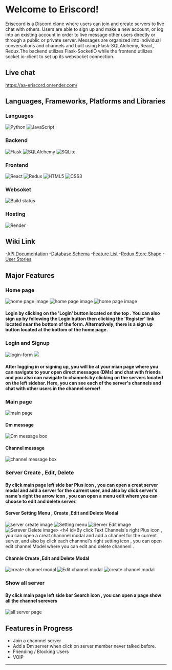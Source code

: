 # Welcome to Eriscord!

 Erisecord is a Discord clone where users can join and create servers to live chat with others. Users are able to sign up and make a new account, or log into an existing account in order to live message other users directly or through a public or private server. Messages are organized into individual conversations and channels and built using Flask-SQLAlchemy, React, Redux.The backend utilizes Flask-SocketIO while the frontend utilizes socket.io-client to set up its websocket connection.

## Live chat
https://aa-eriscord.onrender.com/

## Languages, Frameworks, Platforms and Libraries
### Languages
![Python](https://img.shields.io/badge/python-3670A0?style=for-the-badge&logo=python&logoColor=ffdd54) ![JavaScript](https://img.shields.io/badge/javascript-%23323330.svg?style=for-the-badge&logo=javascript&logoColor=%23F7DF1E)

### Backend
![Flask](https://img.shields.io/badge/flask-%23000.svg?style=for-the-badge&logo=flask&logoColor=white) ![SQLAlchemy](https://img.shields.io/badge/SQLAlchemy-100000?style=for-the-badge&logo=sql&logoColor=BA1212&labelColor=AD0000&color=A90000) ![SQLite](https://img.shields.io/badge/sqlite-%2307405e.svg?style=for-the-badge&logo=sqlite&logoColor=white)

### Frontend
![React](https://img.shields.io/badge/react-%2320232a.svg?style=for-the-badge&logo=react&logoColor=%2361DAFB) ![Redux](https://img.shields.io/badge/redux-%23593d88.svg?style=for-the-badge&logo=redux&logoColor=white) ![HTML5](https://img.shields.io/badge/html5-%23E34F26.svg?style=for-the-badge&logo=html5&logoColor=white) ![CSS3](https://img.shields.io/badge/css3-%231572B6.svg?style=for-the-badge&logo=css3&logoColor=white)
### Websoket
![Build status](https://github.com/miguelgrinberg/flask-socketio/workflows/build/badge.svg)
### Hosting
![Render](https://img.shields.io/badge/Render-12100E?style=for-the-badge&logo=Render)
## Wiki Link
-[API Documentation](https://github.com/EriscordAppacademyProject/Eriscord.wiki.git)
-[Database Schema](https://github.com/EriscordAppacademyProject/Eriscord.wiki.git)
-[Feature List](https://github.com/EriscordAppacademyProject/Eriscord.wiki.git)
-[Redux Store Shape](https://github.com/EriscordAppacademyProject/Eriscord.wiki.git)
-[User Stories](https://github.com/EriscordAppacademyProject/Eriscord.wiki.git)
## Major Features
### Home page
<img src="https://github.com/EriscordAppacademyProject/Eriscord/blob/cici/readme.png/home-page-1%20(Custom).png" alt="home page image">
<img src="https://github.com/EriscordAppacademyProject/Eriscord/blob/cici/readme.png/home-page-2%20(Custom).png" alt="home page image">
<img src="https://github.com/EriscordAppacademyProject/Eriscord/blob/cici/readme.png/home-page-3%20(Custom).png" alt="home page image">

#### Login by clicking on the 'Login' button located on the top . You can also sign up by following the Login button then clicking the 'Register' link located near the bottom of the form. Alternatively, there is a sign up button located at the bottom of the home page.
### Login and Signup
<img src="https://github.com/EriscordAppacademyProject/Eriscord/blob/cici/readme.png/login-form%20(Custom).png" alt="login-form">
<img src="https://github.com/EriscordAppacademyProject/Eriscord/blob/cici/readme.png/sign-up%20(Custom).png">

#### After logging in or signing up, you will be at your mian page where you can navigate to your open direct messages (DMs) and chat with friends and you also can navigate to channels by clicking on the servers located on the left sidebar. Here, you can see each of the server's channels and chat with other users in the channel server!

### Main page
<img src="https://github.com/EriscordAppacademyProject/Eriscord/blob/cici/readme.png/user-first-page%20(Custom).png" alt="main page">

#### Dm message
<img src="https://github.com/EriscordAppacademyProject/Eriscord/blob/cici/readme.png/dm-messageBox%20(Custom)%20(1).png" alt="Dm message box">

#### Channel message
<img src="https://github.com/EriscordAppacademyProject/Eriscord/blob/cici/readme.png/channel-server-page%20(Custom).png" alt="channel message box">

### Server  Create , Edit, Delete
#### By click main page left side bar  Plus icon , you can open a creat server modal and add a server for the current user, and also by click server's name's right the arrow icon , you can open a menu edit where you can choose to edit and delete server.
#### Server Setting Menu , Create ,Edit and Delete Modal
<img src="https://github.com/EriscordAppacademyProject/Eriscord/blob/cici/readme.png/create-server-form.png" alt="server create image">
<img src="https://github.com/EriscordAppacademyProject/Eriscord/blob/cici/readme.png/sever-setting-menu.png" alt="Setting menu">
<img src="https://github.com/EriscordAppacademyProject/Eriscord/blob/cici/readme.png/server-editing-form%20(Custom).png" alt="Server Edit image">
<img src="https://github.com/EriscordAppacademyProject/Eriscord/blob/cici/readme.png/server-delete-Modal.png" alt="Serever Delete image>



#### By click Text Channels's  right Plus icon , you can open a creat  channnel modal and add a channel for the current server, and also by click each channnel's right setting icon , you can open edit channel Model where you can edit and delete channenl .

#### Channle Create ,Edit and Delete Modal
<img src="https://github.com/EriscordAppacademyProject/Eriscord/blob/cici/readme.png/channnel-create-form.png" alt="create channel modal">
<img src="https://github.com/EriscordAppacademyProject/Eriscord/blob/cici/readme.png/channel-edit-page%20(Custom).png" alt="Edit channel modal">
<img src="https://github.com/EriscordAppacademyProject/Eriscord/blob/cici/readme.png/channnel-create-form.png" alt="create channel modal">

### Show all server

#### By click main page left side bar  Search icon , you can open a page show all the channel serevers

<img src="https://github.com/EriscordAppacademyProject/Eriscord/blob/cici/readme.png/show-all-server-page%20(Custom).png" alt="all server page">

 ## Features in Progress
* Join a channnel server
* Add a Dm server when click on server member never talked before.
* Friending / Blocking Users
* VOIP
***
